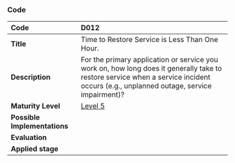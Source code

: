 ### Code

|**Code**           | **D012** |
| :--               | :--      |
|**Title**          | Time to Restore Service is Less Than One Hour.|
|**Description**    | For the primary application or service you work on, how long does it generally take to restore service when a service incident occurs (e.g., unplanned outage, service impairment)? |
|**Maturity Level** | [Level 5](/LEVELS.html#level-5) |
|**Possible Implementations** | |
|**Evaluation**     | |
|**Applied stage**  | |
